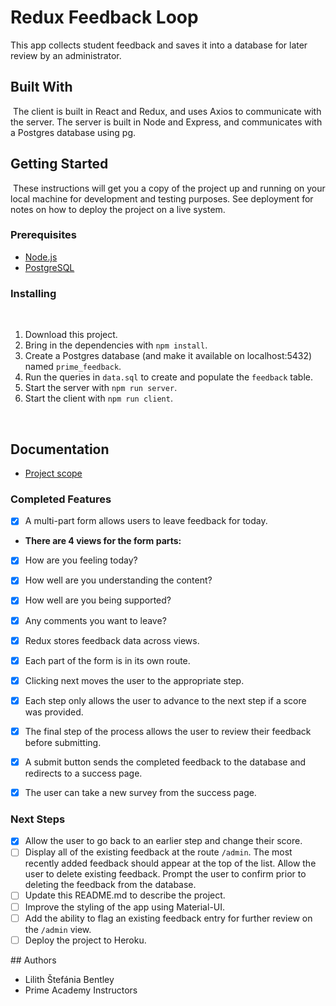 # Redux Feedback Loop

This app collects student feedback and saves it into a database for later review by an administrator.
<!--
Link to the live version of the app if it's hosted on Heroku.
-->
## Built With
​
The client is built in React and Redux, and uses Axios to communicate with the server. The server is built in Node and Express, and communicates with a Postgres database using pg.
​
## Getting Started
​
These instructions will get you a copy of the project up and running on your local machine for development and testing purposes. See deployment for notes on how to deploy the project on a live system.
​
### Prerequisites
- [Node.js](https://nodejs.org/en/)
- [PostgreSQL](https://www.postgresql.org/)
​
### Installing
​
1. Download this project.
2. Bring in the dependencies with `npm install`.
3. Create a Postgres database (and make it available on localhost:5432) named `prime_feedback`.
4. Run the queries in `data.sql` to create and populate the `feedback` table.
5. Start the server with `npm run server`.
6. Start the client with `npm run client`.
<!-- 
## Screen Shot
​
Include one or two screen shots of your project here (optional). Remove if unused. 
-->​

## Documentation
- [Project scope](INSTRUCTIONS.md)
​
### Completed Features
- [X] A multi-part form allows users to leave feedback for today.
- **There are 4 views for the form parts:**
- [X] How are you feeling today?
- [X] How well are you understanding the content?
- [X] How well are you being supported?
- [X] Any comments you want to leave?

- [X] Redux stores feedback data across views.
- [X] Each part of the form is in its own route.
- [X] Clicking next moves the user to the appropriate step​.
- [X] Each step only allows the user to advance to the next step if a score was provided.
- [X] The final step of the process allows the user to review their feedback before submitting.
- [X] A submit button sends the completed feedback to the database and redirects to a success page.
- [X] The user can take a new survey from the success page.

### Next Steps
- [X] Allow the user to go back to an earlier step and change their score.
- [ ] Display all of the existing feedback at the route `/admin`. The most recently added feedback should appear at the top of the list. Allow the user to delete existing feedback. Prompt the user to confirm prior to deleting the feedback from the database.
- [ ] Update this README.md to describe the project.
- [ ] Improve the styling of the app using Material-UI.
- [ ] Add the ability to flag an existing feedback entry for further review on the `/admin` view.
- [ ] Deploy the project to Heroku. 
<!--
## Deployment
​
Add additional notes about how to deploy this on a live system
-->
​## Authors
- Lilith Štefánia Bentley
- Prime Academy Instructors
​
<!-- ## Acknowledgments​
- Hat tip to anyone who's code was used -->
